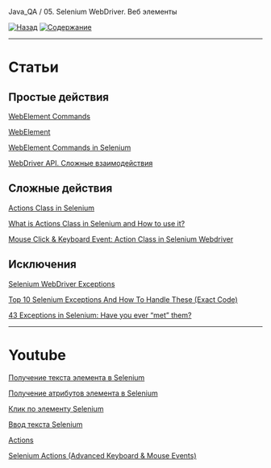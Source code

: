Java_QA / 05. Selenium WebDriver. Веб элементы

[![Назад](https://img.shields.io/badge/-%D0%9D%D0%B0%D0%B7%D0%B0%D0%B4-brightgreen)](3.%20Задание.md)
[![Содержание](https://img.shields.io/badge/-%D0%A1%D0%BE%D0%B4%D0%B5%D1%80%D0%B6%D0%B0%D0%BD%D0%B8%D0%B5-purple)](README.md)

***

# Статьи

## Простые действия

[WebElement Commands](https://www.toolsqa.com/selenium-webdriver/webelement-commands/)

[WebElement](https://www.selenium.dev/documentation/en/webdriver/web_element/)

[WebElement Commands in Selenium](https://stqatools.com/selenium-webelement-commands/)

[WebDriver API. Сложные взаимодействия](https://comaqa.gitbook.io/selenium-webdriver-lectures/selenium-webdriver.-slozhnye-voprosy./webdriver-api.-slozhnye-vzaimodeistviya.)

## Сложные действия

[Actions Class in Selenium](https://www.toolsqa.com/selenium-webdriver/actions-class-in-selenium/)

[What is Actions Class in Selenium and How to use it?](https://www.janbasktraining.com/blog/what-is-actions-class-in-selenium/)

[Mouse Click & Keyboard Event: Action Class in Selenium Webdriver](https://www.guru99.com/keyboard-mouse-events-files-webdriver.html)

## Исключения

[Selenium WebDriver Exceptions](http://internetka.in.ua/selenium-webdriver-exceptions/)

[Top 10 Selenium Exceptions And How To Handle These (Exact Code)](https://www.softwaretestinghelp.com/exception-handling-framework-selenium-tutorial-19/)

[43 Exceptions in Selenium: Have you ever “met” them?](https://www.katalon.com/resources-center/blog/selenium-exceptions/)

***

# Youtube

[Получение текста элемента в Selenium](https://www.youtube.com/watch?v=8N5p1105_ZM&list=PLZqgWWF4O-ziBZVXN19WcRHPM5DkH672c&index=10)

[Получение атрибутов элемента в Selenium](https://www.youtube.com/watch?v=1lWtNSFXL1Q&list=PLZqgWWF4O-ziBZVXN19WcRHPM5DkH672c&index=9)

[Клик по элементу Selenium](https://www.youtube.com/watch?v=GfUYh8u8leI&list=PLZqgWWF4O-ziBZVXN19WcRHPM5DkH672c&index=12)

[Ввод текста Selenium](https://www.youtube.com/watch?v=Irdz077dHsk&list=PLZqgWWF4O-ziBZVXN19WcRHPM5DkH672c&index=13https://www.youtube.com/watch?v=Irdz077dHsk&list=PLZqgWWF4O-ziBZVXN19WcRHPM5DkH672c&index=13)

[Actions](https://www.youtube.com/watch?v=-L2AnIN7VXk)

[Selenium Actions (Advanced Keyboard & Mouse Events)](https://www.youtube.com/playlist?list=PLfp-cJ6BH8u_KcwdSoFsGlE6u2XSrKkwc)
